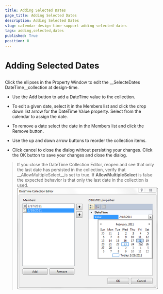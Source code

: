 ```yaml
---
title: Adding Selected Dates
page_title: Adding Selected Dates
description: Adding Selected Dates
slug: calendar-design-time-support-adding-selected-dates
tags: adding,selected,dates
published: True
position: 0
---
```


# Adding Selected Dates



## 

Click the ellipses in the Property Window to edit the __SelecteDates DateTime__collection at design-time. 

* Use the Add button to add a DateTime value to the collection.
            

* To edit a given date, select it in the Members list and click the drop down list arrow for the DateTime Value property. Select from the calendar to assign the date.
            

* To remove a date select the date in the Members list and click the Remove button.
            

* Use the up and down arrow buttons to reorder the collection items.
            

* Click cancel to close the dialog without persisting your changes. Click the OK button to save your changes and close the dialog. 

>If you close the DateTime Collection Editor, reopen and see that only the last date has persisted in the collection, verify that __AllowMultipleSelect__is set to true. If __AllowMultipleSelect__ is false the expected behavior is that only the last date in the collection is used.![calendar-design-time-support-adding-selected-dates 001](images/calendar-design-time-support-adding-selected-dates001.png)
